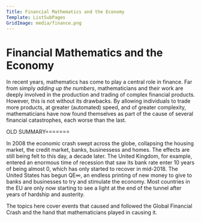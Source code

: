 ```yaml
---
Title: Financial Mathematics and the Economy
Template: ListSubPages
GridImage: media/finance.png
---
```


# Financial Mathematics and the Economy

In recent years, mathematics has come to play a central role in finance. Far from simply *adding up the numbers*, mathematicians and their work are deeply involved in the production and trading of complex financial products. However, this is not without its drawbacks. By allowing individuals to trade more products, at greater (automated) speed, and of greater complexity, mathematicians have now found themselves as part of the cause of several financial catastrophes, each worse than the last.




OLD SUMMARY=======

In 2008 the economic crash swept across the globe, collapsing the housing market, the credit market, banks, businessess and homes. The effects are still being felt to this day, a decade later. The United Kingdom, for example, entered an enormous time of recession that saw its bank rate enter 10 years of being almost 0, which has only started to recover in mid-2018. The United States has begun QE$\infty$, an endless printing of new money to give to banks and businesses to try and stimulate the economy. Most countries in the EU are only now starting to see a light at the end of the tunnel after years of hardship and austerity.

The topics here cover events that caused and followed the Global Financial Crash and the hand that mathematicians played in causing it.
